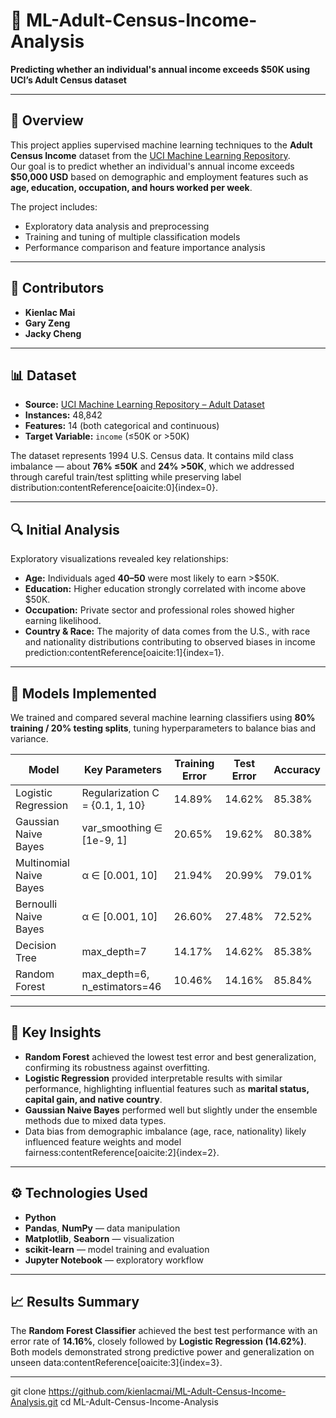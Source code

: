 # 🧠 ML-Adult-Census-Income-Analysis
**Predicting whether an individual's annual income exceeds $50K using UCI’s Adult Census dataset**

---

## 📘 Overview
This project applies supervised machine learning techniques to the **Adult Census Income** dataset from the [UCI Machine Learning Repository](https://archive.ics.uci.edu/dataset/2/adult).  
Our goal is to predict whether an individual's annual income exceeds **$50,000 USD** based on demographic and employment features such as **age, education, occupation, and hours worked per week**.

The project includes:
- Exploratory data analysis and preprocessing  
- Training and tuning of multiple classification models  
- Performance comparison and feature importance analysis  

---

## 👥 Contributors
- **Kienlac Mai**  
- **Gary Zeng**  
- **Jacky Cheng**

---

## 📊 Dataset
- **Source:** [UCI Machine Learning Repository – Adult Dataset](https://archive.ics.uci.edu/dataset/2/adult)  
- **Instances:** 48,842  
- **Features:** 14 (both categorical and continuous)  
- **Target Variable:** `income` (≤50K or >50K)

The dataset represents 1994 U.S. Census data. It contains mild class imbalance — about **76% ≤50K** and **24% >50K**, which we addressed through careful train/test splitting while preserving label distribution:contentReference[oaicite:0]{index=0}.

---

## 🔍 Initial Analysis
Exploratory visualizations revealed key relationships:
- **Age:** Individuals aged **40–50** were most likely to earn >$50K.  
- **Education:** Higher education strongly correlated with income above $50K.  
- **Occupation:** Private sector and professional roles showed higher earning likelihood.  
- **Country & Race:** The majority of data comes from the U.S., with race and nationality distributions contributing to observed biases in income prediction:contentReference[oaicite:1]{index=1}.

---

## 🤖 Models Implemented
We trained and compared several machine learning classifiers using **80% training / 20% testing splits**, tuning hyperparameters to balance bias and variance.

| Model | Key Parameters | Training Error | Test Error | Accuracy |
|-------|----------------|----------------|-------------|-----------|
| Logistic Regression | Regularization C = {0.1, 1, 10} | 14.89% | 14.62% | 85.38% |
| Gaussian Naive Bayes | var_smoothing ∈ [1e-9, 1] | 20.65% | 19.62% | 80.38% |
| Multinomial Naive Bayes | α ∈ [0.001, 10] | 21.94% | 20.99% | 79.01% |
| Bernoulli Naive Bayes | α ∈ [0.001, 10] | 26.60% | 27.48% | 72.52% |
| Decision Tree | max_depth=7 | 14.17% | 14.62% | 85.38% |
| Random Forest | max_depth=6, n_estimators=46 | 10.46% | 14.16% | 85.84% |

---

## 🧩 Key Insights
- **Random Forest** achieved the lowest test error and best generalization, confirming its robustness against overfitting.  
- **Logistic Regression** provided interpretable results with similar performance, highlighting influential features such as **marital status, capital gain, and native country**.  
- **Gaussian Naive Bayes** performed well but slightly under the ensemble methods due to mixed data types.  
- Data bias from demographic imbalance (age, race, nationality) likely influenced feature weights and model fairness:contentReference[oaicite:2]{index=2}.

---

## ⚙️ Technologies Used
- **Python**  
- **Pandas**, **NumPy** — data manipulation  
- **Matplotlib**, **Seaborn** — visualization  
- **scikit-learn** — model training and evaluation  
- **Jupyter Notebook** — exploratory workflow  

---

## 📈 Results Summary
The **Random Forest Classifier** achieved the best test performance with an error rate of **14.16%**, closely followed by **Logistic Regression (14.62%)**.  
Both models demonstrated strong predictive power and generalization on unseen data:contentReference[oaicite:3]{index=3}.

---

   git clone https://github.com/kienlacmai/ML-Adult-Census-Income-Analysis.git
   cd ML-Adult-Census-Income-Analysis
